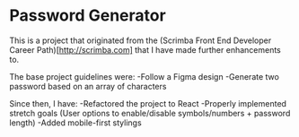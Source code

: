 # Password Generator

This is a project that originated from the (Scrimba Front End Developer Career Path)[http://scrimba.com] that I have made further enhancements to.

The base project guidelines were:
-Follow a Figma design
-Generate two password based on an array of characters

Since then, I have:
-Refactored the project to React
-Properly implemented stretch goals (User options to enable/disable symbols/numbers + password length)
-Added mobile-first stylings

